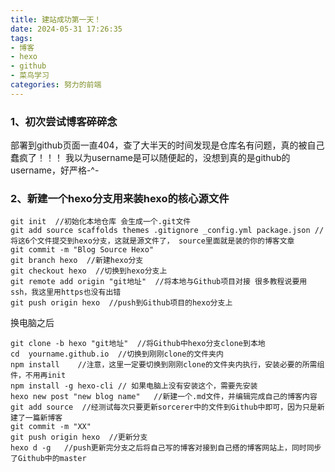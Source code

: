 ```yaml
---
title: 建站成功第一天！
date: 2024-05-31 17:26:35
tags:
- 博客
- hexo
- github
- 菜鸟学习
categories: 努力的前端
---
```

### 1、初次尝试博客碎碎念
<p>部署到github页面一直404，查了大半天的时间发现是仓库名有问题，真的被自己蠢疯了！！！
我以为username是可以随便起的，没想到真的是github的username，好严格-^-</p>

### 2、新建一个hexo分支用来装hexo的核心源文件
    git init  //初始化本地仓库 会生成一个.git文件
    git add source scaffolds themes .gitignore _config.yml package.json //将这6个文件提交到hexo分支，这就是源文件了， source里面就是装的你的博客文章
    git commit -m "Blog Source Hexo"
    git branch hexo  //新建hexo分支
    git checkout hexo  //切换到hexo分支上
    git remote add origin "git地址"  //将本地与Github项目对接 很多教程说要用ssh，我这里用https也没有出错
    git push origin hexo  //push到Github项目的hexo分支上

换电脑之后

    git clone -b hexo "git地址"  //将Github中hexo分支clone到本地
    cd  yourname.github.io  //切换到刚刚clone的文件夹内
    npm install    //注意，这里一定要切换到刚刚clone的文件夹内执行，安装必要的所需组件，不用再init
    npm install -g hexo-cli // 如果电脑上没有安装这个，需要先安装
    hexo new post "new blog name"   //新建一个.md文件，并编辑完成自己的博客内容
    git add source  //经测试每次只要更新sorcerer中的文件到Github中即可，因为只是新建了一篇新博客
    git commit -m "XX"
    git push origin hexo  //更新分支
    hexo d -g   //push更新完分支之后将自己写的博客对接到自己搭的博客网站上，同时同步了Github中的master